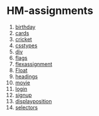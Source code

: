 # HM-assignments

<ol>
  <li><a href="https://luckysolanki22.github.io/HM-Assignments/birthday">birthday</a></li>
  <li><a href="https://luckysolanki22.github.io/HM-Assignments/cards">cards</a></li>
  <li><a href="https://luckysolanki22.github.io/HM-Assignments/cricket">cricket</a></li>
  <li><a href="https://luckysolanki22.github.io/HM-Assignments/csstypes">csstypes</a></li>
  <li><a href="https://luckysolanki22.github.io/HM-Assignments/div">div</a></li>
  <li><a href="https://luckysolanki22.github.io/HM-Assignments/flags">flags </a></li>
  <li><a href="https://luckysolanki22.github.io/HM-Assignments/flexassignment">flexassignment</a></li>
  <li><a href="https://luckysolanki22.github.io/HM-Assignments/float2">Float</a></li>
  <li><a href="https://luckysolanki22.github.io/HM-Assignments/headings">headings</a></li>
  <li><a href="https://luckysolanki22.github.io/HM-Assignments/movie">movie</a></li>
  <li><a href="https://luckysolanki22.github.io/HM-Assignments/newlogin">login</a></li>
  <li><a href="https://luckysolanki22.github.io/HM-Assignments/newsignup2">signup</a></li>
  <li><a href="https://luckysolanki22.github.io/HM-Assignments/position">displayposition</a></li>
  <li><a href="https://luckysolanki22.github.io/HM-Assignments/selector">selectors</a></li>
</ol>
